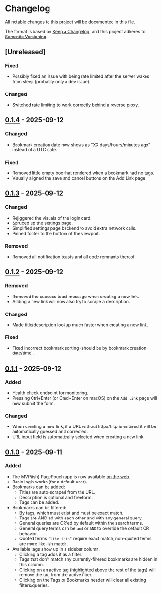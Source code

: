# Changelog

All notable changes to this project will be documented in this file.

The format is based on [Keep a Changelog](https://keepachangelog.com/en/1.0.0/),
and this project adheres to [Semantic Versioning](https://semver.org/spec/v2.0.0.html).

## [Unreleased]

### Fixed

- Possibly fixed an issue with being rate limited after the server wakes from sleep (probably only a dev issue).

### Changed

- Switched rate limiting to work correctly behind a reverse proxy.

## [0.1.4](https://github.com/anson-vandoren/pagepouch-rs/compare/v0.1.3...v0.1.4) - 2025-09-12

### Changed

- Bookmark creation date now shows as "XX days/hours/minutes ago" instead of a UTC date.

### Fixed

- Removed little empty box that rendered when a bookmark had no tags.
- Visually aligned the save and cancel buttons on the Add Link page.

## [0.1.3](https://github.com/anson-vandoren/pagepouch-rs/compare/v0.1.2...v0.1.3) - 2025-09-12

### Changed

- Rejiggered the visuals of the login card.
- Spruced up the settings page.
- Simplified settings page backend to avoid extra network calls.
- Pinned footer to the bottom of the viewport.

### Removed

- Removed all notification toasts and all code remnants thereof.

## [0.1.2](https://github.com/anson-vandoren/pagepouch-rs/compare/v0.1.1...v0.1.2) - 2025-09-12

### Removed

- Removed the success toast message when creating a new link.
- Adding a new link will now also try to scrape a description.

### Changed

- Made title/description lookup much faster when creating a new link.

### Fixed

- Fixed incorrect bookmark sorting (should be by bookmark creation date/time).

## [0.1.1](https://github.com/anson-vandoren/pagepouch-rs/compare/v0.1.0...v0.1.1) - 2025-09-12

### Added

- Health check endpoint for monitoring.
- Pressing Ctrl+Enter (or Cmd+Enter on macOS) on the `Add Link` page will now submit the form.

### Changed

- When creating a new link, if a URL without https/http is entered it will be automatically guessed and corrected.
- URL input field is automatically selected when creating a new link.

## [0.1.0](https://github.com/anson-vandoren/pagepouch-rs.git) - 2025-09-11

### Added

- The MVP(ish) PagePouch app is now available [on the web](https://pagepouch.com).
- Basic login works (for a default user).
- Bookmarks can be added:
  - Titles are auto-scraped from the URL.
  - Description is optional and freeform.
  - Tags can be added.
- Bookmarks can be filtered:
  - By tags, which must exist and must be exact match.
  - Tags are AND'ed with each other and with any general query.
  - General queries are OR'ed by default within the search terms.
  - General query terms can be `and` or `AND` to override the default OR behavior.
  - Quoted terms `"like this"` require exact match, non-quoted terms are more like-ish match.
- Available tags show up in a sidebar column.
  - Clicking a tag adds it as a filter.
  - Tags that don't match any currently-filtered bookmarks are hidden in this column.
  - Clicking on an active tag (highlighted above the rest of the tags) will remove the tag from the active filter.
  - Clicking on the Tags or Bookmarks header will clear all existing filters/queries.
